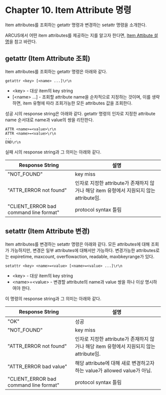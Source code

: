 # Chapter 10. Item Attribute 명령

Item attributes를 조회하는 getattr 명령과 변경하는 setattr 명령을 소개한다.

ARCUS에서 어떤 item attributes를 제공하는 지를 알고자 한다면,
[Item Attibute 설명](ch03-item-attributes.md)을 참고 바란다.

## getattr (Item Attribute 조회)

Item attributes를 조회하는 getattr 명령은 아래와 같다.

```
getattr <key> [<name> ...]\r\n
```

- \<key\> - 대상 item의 key string
- [\<name\> ...] - 조회할 attribute name을 순차적으로 지정하는 것이며,
  이를 생략하면, item 유형에 따라 조회가능한 모든 attributes 값을 조회한다.

성공 시의 response string은 아래와 같다.
getattr 명령의 인자로 지정한 attribute name 순서대로 name과 value의 쌍을 리턴한다.

```
ATTR <name>=<value>\r\n
ATTR <name>=<value>\r\n
...
END\r\n
```

실패 시의 response string과 그 의미는 아래와 같다.

| Response String                        | 설명                                                                                    |
| -------------------------------------- | --------------------------------------------------------------------------------------- |
| "NOT_FOUND"                            | key miss                                                                                |
| "ATTR_ERROR not found"                 | 인자로 지정한 attribute가 존재하지 않거나 해당 item 유형에서 지원되지 않는 attribute임. |
| "CLIENT_ERROR bad command line format" | protocol syntax 틀림                                                                    |

## setattr (Item Attribute 변경)

Item attributes를 변경하는 setattr 명령은 아래와 같다.
모든 attributes에 대해 조회가 가능하지만, 변경은 일부 attributes에 대해서만 가능하다.
변경가능한 attributes로는 expiretime, maxcount, overflowaction, readable, maxbkeyrange가 있다.

```
setattr <key> <name>=<value> [<name>=<value> ...]\r\n
```

- \<key\> - 대상 item의 key string
- \<name\>=\<value\> - 변경할 attribute의 name과 value 쌍을 하나 이상 명시하여야 한다.

이 명령의 response string과 그 의미는 아래와 같다.

| Response String                        | 설명                                                                                    |
| -------------------------------------- | --------------------------------------------------------------------------------------- |
| "OK"                                   | 성공                                                                                    |
| "NOT_FOUND"                            | key miss                                                                                |
| "ATTR_ERROR not found"                 | 인자로 지정한 attribute가 존재하지 않거나 해당 item 유형에서 지원되지 않는 attribute임. |
| "ATTR_ERROR bad value"                 | 해당 attribute에 대해 새로 변경하고자 하는 value가 allowed value가 아님.                |
| "CLIENT_ERROR bad command line format" | protocol syntax 틀림                                                                    |
